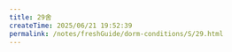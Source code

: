 ```yaml
---
title: 29舍
createTime: 2025/06/21 19:52:39
permalink: /notes/freshGuide/dorm-conditions/S/29.html
---
```


